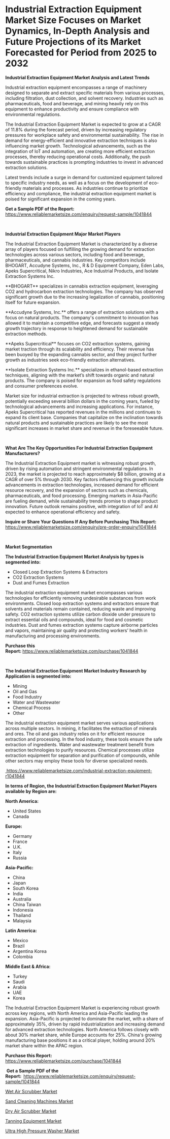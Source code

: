<p><h1>Industrial Extraction Equipment Market Size Focuses on Market Dynamics, In-Depth Analysis and Future Projections of its Market Forecasted for Period from 2025 to 2032</h1></p><p><strong>Industrial Extraction Equipment Market Analysis and Latest Trends</strong></p>
<p><p>Industrial extraction equipment encompasses a range of machinery designed to separate and extract specific materials from various processes, including filtration, dust collection, and solvent recovery. Industries such as pharmaceuticals, food and beverage, and mining heavily rely on this equipment to enhance productivity and ensure compliance with environmental regulations.</p><p>The Industrial Extraction Equipment Market is expected to grow at a CAGR of 11.8% during the forecast period, driven by increasing regulatory pressures for workplace safety and environmental sustainability. The rise in demand for energy-efficient and innovative extraction techniques is also influencing market growth. Technological advancements, such as the integration of IoT and automation, are creating more efficient extraction processes, thereby reducing operational costs. Additionally, the push towards sustainable practices is prompting industries to invest in advanced extraction solutions.</p><p>Latest trends include a surge in demand for customized equipment tailored to specific industry needs, as well as a focus on the development of eco-friendly materials and processes. As industries continue to prioritize efficiency and compliance, the industrial extraction equipment market is poised for significant expansion in the coming years.</p></p>
<p><strong>Get a Sample PDF of the Report:&nbsp;</strong> <a href="https://www.reliablemarketsize.com/enquiry/request-sample/1041844?utm_campaign=2008&utm_medium=2&utm_source=Github&utm_content=ia&utm_term=11042025&utm_id=industrial-extraction-equipment">https://www.reliablemarketsize.com/enquiry/request-sample/1041844</a></p>
<p>&nbsp;</p>
<p><strong>Industrial Extraction Equipment Major Market Players</strong></p>
<p><p>The Industrial Extraction Equipment Market is characterized by a diverse array of players focused on fulfilling the growing demand for extraction technologies across various sectors, including food and beverage, pharmaceuticals, and cannabis industries. Key competitors include BHOGART, Accudyne Systems, Inc., R & D Equipment Company, Eden Labs, Apeks Supercritical, Nikro Industries, Ace Industrial Products, and Isolate Extraction Systems Inc.</p><p>**BHOGART** specializes in cannabis extraction equipment, leveraging CO2 and hydrocarbon extraction technologies. The company has observed significant growth due to the increasing legalization of cannabis, positioning itself for future expansion.</p><p>**Accudyne Systems, Inc.** offers a range of extraction solutions with a focus on natural products. The company's commitment to innovation has allowed it to maintain a competitive edge, and forecasts suggest a steady growth trajectory in response to heightened demand for sustainable extraction methods.</p><p>**Apeks Supercritical** focuses on CO2 extraction systems, gaining market traction through its scalability and efficiency. Their revenue has been buoyed by the expanding cannabis sector, and they project further growth as industries seek eco-friendly extraction alternatives.</p><p>**Isolate Extraction Systems Inc.** specializes in ethanol-based extraction techniques, aligning with the market’s shift towards organic and natural products. The company is poised for expansion as food safety regulations and consumer preferences evolve.</p><p>Market size for industrial extraction is projected to witness robust growth, potentially exceeding several billion dollars in the coming years, fueled by technological advancements and increasing applications. For instance, Apeks Supercritical has reported revenues in the millions and continues to expand its client base. Companies that capitalize on the inclination towards natural products and sustainable practices are likely to see the most significant increases in market share and revenue in the foreseeable future.</p></p>
<p>&nbsp;</p>
<p><strong>What Are The Key Opportunities For Industrial Extraction Equipment Manufacturers?</strong></p>
<p><p>The Industrial Extraction Equipment market is witnessing robust growth, driven by rising automation and stringent environmental regulations. In 2023, the market is projected to reach approximately $8 billion, growing at a CAGR of over 5% through 2030. Key factors influencing this growth include advancements in extraction technologies, increased demand for efficient resource recovery, and the expansion of sectors such as chemicals, pharmaceuticals, and food processing. Emerging markets in Asia-Pacific are fueling demand, while sustainability trends promise to shape product innovation. Future outlook remains positive, with integration of IoT and AI expected to enhance operational efficiency and safety.</p></p>
<p><strong>Inquire or Share Your Questions If Any Before Purchasing This Report:</strong> <a href="https://www.reliablemarketsize.com/enquiry/pre-order-enquiry/1041844?utm_campaign=2008&utm_medium=2&utm_source=Github&utm_content=ia&utm_term=11042025&utm_id=industrial-extraction-equipment">https://www.reliablemarketsize.com/enquiry/pre-order-enquiry/1041844</a></p>
<p>&nbsp;</p>
<p><strong>Market Segmentation</strong></p>
<p><strong>The Industrial Extraction Equipment Market Analysis by types is segmented into:</strong></p>
<p><ul><li>Closed Loop Extraction Systems & Extractors</li><li>CO2 Extraction Systems</li><li>Dust and Fumes Extraction</li></ul></p>
<p><p>The industrial extraction equipment market encompasses various technologies for efficiently removing undesirable substances from work environments. Closed loop extraction systems and extractors ensure that solvents and materials remain contained, reducing waste and improving safety. CO2 extraction systems utilize carbon dioxide under pressure to extract essential oils and compounds, ideal for food and cosmetic industries. Dust and fumes extraction systems capture airborne particles and vapors, maintaining air quality and protecting workers’ health in manufacturing and processing environments.</p></p>
<p><strong>Purchase this Report:&nbsp;</strong><a href="https://www.reliablemarketsize.com/purchase/1041844?utm_campaign=2008&utm_medium=2&utm_source=Github&utm_content=ia&utm_term=11042025&utm_id=industrial-extraction-equipment">https://www.reliablemarketsize.com/purchase/1041844</a></p>
<p>&nbsp;</p>
<p><strong>The Industrial Extraction Equipment Market Industry Research by Application is segmented into:</strong></p>
<p><ul><li>Mining</li><li>Oil and Gas</li><li>Food Industry</li><li>Water and Wastewater</li><li>Chemical Process</li><li>Other</li></ul></p>
<p><p>The industrial extraction equipment market serves various applications across multiple sectors. In mining, it facilitates the extraction of minerals and ores. The oil and gas industry relies on it for efficient resource extraction and processing. In the food industry, these tools ensure the safe extraction of ingredients. Water and wastewater treatment benefit from extraction technologies to purify resources. Chemical processes utilize extraction equipment for separation and purification of compounds, while other sectors may employ these tools for diverse specialized needs.</p></p>
<p><a href="https://www.reliablemarketsize.com/industrial-extraction-equipment-r1041844?utm_campaign=2008&utm_medium=2&utm_source=Github&utm_content=ia&utm_term=11042025&utm_id=industrial-extraction-equipment">&nbsp;https://www.reliablemarketsize.com/industrial-extraction-equipment-r1041844</a></p>
<p><strong>In terms of Region, the Industrial Extraction Equipment Market Players available by Region are:</strong></p>
<p>
    <p> <strong> North America: </strong>
        <ul>
            <li>United States</li>
            <li>Canada</li>
        </ul>
        </p> 
    <p> <strong> Europe: </strong>
        <ul>
            <li>Germany</li>
            <li>France</li>
            <li>U.K.</li>
            <li>Italy</li>
            <li>Russia</li>
        </ul>
        </p> 
    <p> <strong> Asia-Pacific: </strong>
        <ul>
            <li>China</li>
            <li>Japan</li>
            <li>South Korea</li>
            <li>India</li>
            <li>Australia</li>
            <li>China Taiwan</li>
            <li>Indonesia</li>
            <li>Thailand</li>
            <li>Malaysia</li>
        </ul>
        </p> 
    <p> <strong> Latin America: </strong>
        <ul>
            <li>Mexico</li>
            <li>Brazil</li>
            <li>Argentina Korea</li>
            <li>Colombia</li>
        </ul>
        </p> 
    <p> <strong> Middle East & Africa: </strong>
        <ul>
            <li>Turkey</li>
            <li>Saudi</li>
            <li>Arabia</li>
            <li>UAE</li>
            <li>Korea</li>
        </ul>
    </p>
    </p>
<p><p>The Industrial Extraction Equipment Market is experiencing robust growth across key regions, with North America and Asia-Pacific leading the expansion. Asia-Pacific is projected to dominate the market, with a share of approximately 35%, driven by rapid industrialization and increasing demand for advanced extraction technologies. North America follows closely with about 30% market share, while Europe accounts for 25%. China's growing manufacturing base positions it as a critical player, holding around 20% market share within the APAC region.</p></p>
<p><strong>Purchase this Report: </strong><a href="https://www.reliablemarketsize.com/purchase/1041844?utm_campaign=2008&utm_medium=2&utm_source=Github&utm_content=ia&utm_term=11042025&utm_id=industrial-extraction-equipment">https://www.reliablemarketsize.com/purchase/1041844</a></p>
<p>&nbsp;<strong>Get a Sample PDF of the Report:&nbsp;&nbsp;</strong><a href="https://www.reliablemarketsize.com/enquiry/request-sample/1041844?utm_campaign=2008&utm_medium=2&utm_source=Github&utm_content=ia&utm_term=11042025&utm_id=industrial-extraction-equipment">https://www.reliablemarketsize.com/enquiry/request-sample/1041844</a></p>
<p><strong></strong></p>
<p><p><a href="https://github.com/djihencygnel74/Market-Research-Report-List-1/blob/main/wet-air-scrubber-market.md?utm_campaign=2008&utm_medium=2&utm_source=Github&utm_content=ia&utm_term=11042025&utm_id=industrial-extraction-equipment">Wet Air Scrubber Market</a></p><p><a href="https://github.com/berkemiars2j/Market-Research-Report-List-1/blob/main/sand-cleaning-machines-market.md?utm_campaign=2008&utm_medium=2&utm_source=Github&utm_content=ia&utm_term=11042025&utm_id=industrial-extraction-equipment">Sand Cleaning Machines Market</a></p><p><a href="https://github.com/zymerivarrik6/Market-Research-Report-List-1/blob/main/dry-air-scrubber-market.md?utm_campaign=2008&utm_medium=2&utm_source=Github&utm_content=ia&utm_term=11042025&utm_id=industrial-extraction-equipment">Dry Air Scrubber Market</a></p><p><a href="https://github.com/kaforarvero/Market-Research-Report-List-1/blob/main/tanning-equipment-market.md?utm_campaign=2008&utm_medium=2&utm_source=Github&utm_content=ia&utm_term=11042025&utm_id=industrial-extraction-equipment">Tanning Equipment Market</a></p><p><a href="https://github.com/variothonia/Market-Research-Report-List-1/blob/main/ultra-high-pressure-washer-market.md?utm_campaign=2008&utm_medium=2&utm_source=Github&utm_content=ia&utm_term=11042025&utm_id=industrial-extraction-equipment">Ultra High Pressure Washer Market</a></p></p>